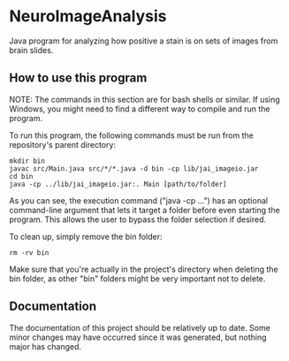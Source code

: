 # NeuroImageAnalysis
Java program for analyzing how positive a stain is on sets of images from brain slides.

## How to use this program

NOTE: The commands in this section are for bash shells or similar. If using Windows, you might need to find a different way to compile and run the program. 

To run this program, the following commands must be run from the repository's parent directory:
```
mkdir bin
javac src/Main.java src/*/*.java -d bin -cp lib/jai_imageio.jar
cd bin
java -cp ../lib/jai_imageio.jar:. Main [path/to/folder]
```
As you can see, the execution command ("java -cp ...") has an optional command-line argument that lets it target a folder before even starting the program. This allows the user to bypass the folder selection if desired.

To clean up, simply remove the bin folder:
```
rm -rv bin
```
Make sure that you're actually in the project's directory when deleting the bin folder, as other "bin" folders might be very important not to delete.

## Documentation
The documentation of this project should be relatively up to date. Some minor changes may have occurred since it was generated, but nothing major has changed.
